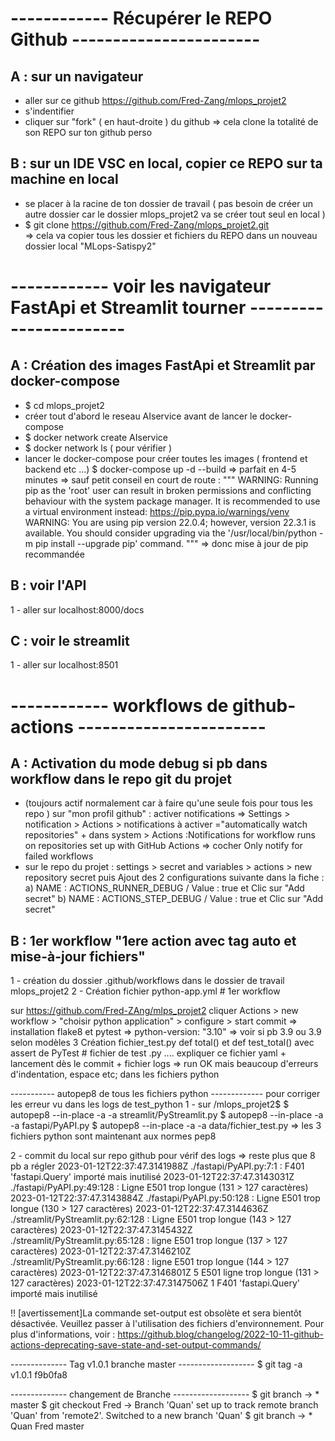 # ------------ Récupérer le REPO Github ----------------------- #

## A : sur un navigateur
 - aller sur ce github https://github.com/Fred-Zang/mlops_projet2
 - s'indentifier 
 - cliquer sur "fork" ( en haut-droite ) du github 
    => cela clone la totalité de son REPO sur ton github perso

## B : sur un IDE VSC en local, copier ce REPO sur ta machine en local
 - se placer à la racine de ton dossier de travail ( pas besoin de créer un autre dossier car le dossier mlops_projet2 va se créer tout seul en local )
 - $ git clone https://github.com/Fred-Zang/mlops_projet2.git  
    => cela va copier tous les dossier et fichiers du REPO dans un nouveau dossier local "MLops-Satispy2"

# ------------ voir les navigateur FastApi et Streamlit tourner ----------------------- #
## A : Création des images FastApi et Streamlit par docker-compose
 - $ cd mlops_projet2
 - créer tout d'abord le reseau AIservice avant de lancer le docker-compose    
 - $ docker network create AIservice
 - $ docker network ls   ( pour vérifier )
 - lancer le docker-compose pour créer toutes les images ( frontend et backend etc ...)
    $ docker-compose up -d --build
    => parfait en 4-5 minutes
    => sauf petit conseil en court de route :
    """ WARNING: Running pip as the 'root' user can result in broken permissions and conflicting behaviour with the system package manager. 
    It is recommended to use a virtual environment instead: https://pip.pypa.io/warnings/venv
    WARNING: You are using pip version 22.0.4; however, version 22.3.1 is available.
    You should consider upgrading via the '/usr/local/bin/python -m pip install --upgrade pip' command. """
    => donc mise à jour de pip recommandée

## B : voir l'API
1 - aller sur localhost:8000/docs

## C :  voir le streamlit
1 - aller sur localhost:8501


# ------------ workflows de github-actions ----------------------- #
## A : Activation du mode debug si pb dans workflow dans le repo git du projet
* (toujours actif normalement car à faire qu'une seule fois pour tous les repo )
sur "mon profil github" : activer notifications  => Settings > notification > Actions > notifications à activer ="automatically watch repositories" + dans system > Actions :Notifications for workflow runs on repositories set up with GitHub Actions => cocher Only notify for failed workflows
* sur le repo du projet : settings > secret and variables > actions > new repository secret
puis  Ajout des 2 configurations suivante dans la fiche : 
a) NAME : ACTIONS_RUNNER_DEBUG  / Value : true  et Clic sur "Add secret"
b) NAME : ACTIONS_STEP_DEBUG  / Value : true  et Clic sur "Add secret"


## B : 1er workflow "1ere action avec tag auto et mise-à-jour fichiers"
1 - création du dossier .github/workflows dans le dossier de travail mlops_projet2 2 - Création fichier python-app.yml # 1er workflow

sur https://github.com/Fred-ZAng/mlps_projet2
cliquer Actions > new workflow > "choisir python application" > configure > start commit
=> installation flake8 et pytest
=> python-version: "3.10" => voir si pb 3.9 ou 3.9 selon modèles 3 Création fichier_test.py
def total() et def test_total() avec assert de PyTest # fichier de test .py
.... expliquer ce fichier yaml + lancement dès le commit + fichier logs => run OK mais beaucoup d'erreurs d'indentation, espace etc; dans les fichiers python

----------- autopep8 de tous les fichiers python -------------
pour corriger les erreur vu dans les logs de test_python 1 - sur /mlops_projet2$ $ autopep8 --in-place -a -a streamlit/PyStreamlit.py $ autopep8 --in-place -a -a fastapi/PyAPI.py $ autopep8 --in-place -a -a data/fichier_test.py => les 3 fichiers python sont maintenant aux normes pep8

2 - commit du local sur repo github pour vérif des logs => reste plus que 8 pb a régler 2023-01-12T22:37:47.3141988Z ./fastapi/PyAPI.py:7:1 : F401 'fastapi.Query' importé mais inutilisé 2023-01-12T22:37:47.3143031Z ./fastapi/PyAPI.py:49:128 : Ligne E501 trop longue (131 > 127 caractères) 2023-01-12T22:37:47.3143884Z ./fastapi/PyAPI.py:50:128 : Ligne E501 trop longue (130 > 127 caractères) 2023-01-12T22:37:47.3144636Z ./streamlit/PyStreamlit.py:62:128 : Ligne E501 trop longue (143 > 127 caractères) 2023-01-12T22:37:47.3145432Z ./streamlit/PyStreamlit.py:65:128 : ligne E501 trop longue (137 > 127 caractères) 2023-01-12T22:37:47.3146210Z ./streamlit/PyStreamlit.py:66:128 : ligne E501 trop longue (144 > 127 caractères) 2023-01-12T22:37:47.3146801Z 5 E501 ligne trop longue (131 > 127 caractères) 2023-01-12T22:37:47.3147506Z 1 F401 'fastapi.Query' importé mais inutilisé

!! [avertissement]La commande set-output est obsolète et sera bientôt désactivée. Veuillez passer à l'utilisation des fichiers d'environnement. Pour plus d'informations, voir : https://github.blog/changelog/2022-10-11-github-actions-deprecating-save-state-and-set-output-commands/

-------------- Tag v1.0.1 branche master -------------------
$ git tag -a v1.0.1 f9b0fa8

-------------- changement de Branche -------------------
$ git branch -> * master
$ git checkout Fred -> Branch 'Quan' set up to track remote branch 'Quan' from 'remote2'. Switched to a new branch 'Quan'
$ git branch -> * Quan  Fred master







